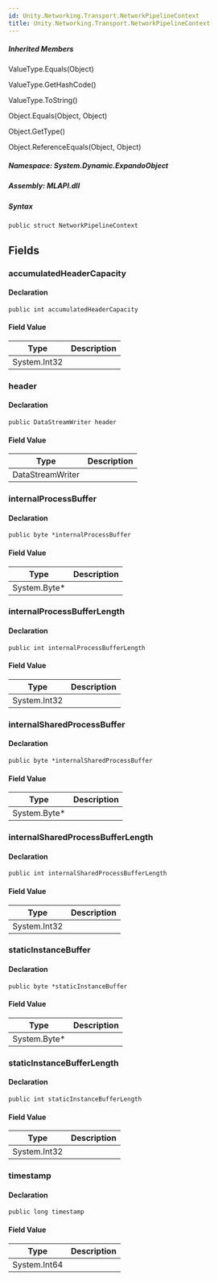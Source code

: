```yaml
---  
id: Unity.Networking.Transport.NetworkPipelineContext  
title: Unity.Networking.Transport.NetworkPipelineContext  
---
```


<div class="markdown level0 summary">

</div>

<div class="markdown level0 conceptual">

</div>

<div class="inheritedMembers">

##### Inherited Members

<div>

ValueType.Equals(Object)

</div>

<div>

ValueType.GetHashCode()

</div>

<div>

ValueType.ToString()

</div>

<div>

Object.Equals(Object, Object)

</div>

<div>

Object.GetType()

</div>

<div>

Object.ReferenceEquals(Object, Object)

</div>

</div>

##### **Namespace**: System.Dynamic.ExpandoObject

##### **Assembly**: MLAPI.dll

##### Syntax

    public struct NetworkPipelineContext

## Fields

### accumulatedHeaderCapacity

<div class="markdown level1 summary">

</div>

<div class="markdown level1 conceptual">

</div>

#### Declaration

    public int accumulatedHeaderCapacity

#### Field Value

| Type         | Description |
|--------------|-------------|
| System.Int32 |             |

### header

<div class="markdown level1 summary">

</div>

<div class="markdown level1 conceptual">

</div>

#### Declaration

    public DataStreamWriter header

#### Field Value

| Type             | Description |
|------------------|-------------|
| DataStreamWriter |             |

### internalProcessBuffer

<div class="markdown level1 summary">

</div>

<div class="markdown level1 conceptual">

</div>

#### Declaration

    public byte *internalProcessBuffer

#### Field Value

| Type          | Description |
|---------------|-------------|
| System.Byte\* |             |

### internalProcessBufferLength

<div class="markdown level1 summary">

</div>

<div class="markdown level1 conceptual">

</div>

#### Declaration

    public int internalProcessBufferLength

#### Field Value

| Type         | Description |
|--------------|-------------|
| System.Int32 |             |

### internalSharedProcessBuffer

<div class="markdown level1 summary">

</div>

<div class="markdown level1 conceptual">

</div>

#### Declaration

    public byte *internalSharedProcessBuffer

#### Field Value

| Type          | Description |
|---------------|-------------|
| System.Byte\* |             |

### internalSharedProcessBufferLength

<div class="markdown level1 summary">

</div>

<div class="markdown level1 conceptual">

</div>

#### Declaration

    public int internalSharedProcessBufferLength

#### Field Value

| Type         | Description |
|--------------|-------------|
| System.Int32 |             |

### staticInstanceBuffer

<div class="markdown level1 summary">

</div>

<div class="markdown level1 conceptual">

</div>

#### Declaration

    public byte *staticInstanceBuffer

#### Field Value

| Type          | Description |
|---------------|-------------|
| System.Byte\* |             |

### staticInstanceBufferLength

<div class="markdown level1 summary">

</div>

<div class="markdown level1 conceptual">

</div>

#### Declaration

    public int staticInstanceBufferLength

#### Field Value

| Type         | Description |
|--------------|-------------|
| System.Int32 |             |

### timestamp

<div class="markdown level1 summary">

</div>

<div class="markdown level1 conceptual">

</div>

#### Declaration

    public long timestamp

#### Field Value

| Type         | Description |
|--------------|-------------|
| System.Int64 |             |
